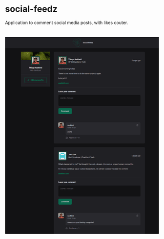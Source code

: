 # social-feedz

Application to comment social media posts, with likes couter.

<h1 align="center">
  <img src="/src/assets/screenshot.png" alt="Social Feedz- Ignite Lab" title="Ignite Lab ReactJS" />
</h1>